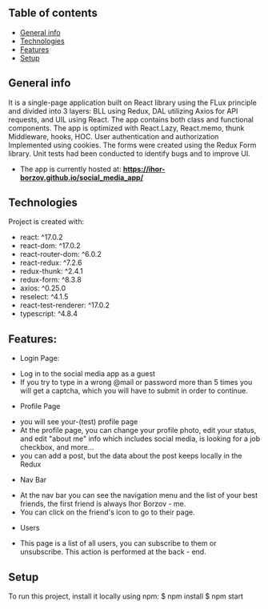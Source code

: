 ## Table of contents
* [General info](#general-info)
* [Technologies](#technologies)
* [Features](#features)
* [Setup](#setup)


## General info
It is a single-page application built on React library using the  FLux principle and divided into 3 layers:
BLL using Redux, DAL utilizing Axios for API requests, and UIL using React. The app contains both class and functional components. The app is optimized with React.Lazy, React.memo, thunk Middleware, hooks, HOC. User authentication and authorization
Implemented using cookies. The forms were created using the Redux Form library. Unit tests had
been conducted to identify bugs and to improve UI.

* The app is currently hosted at:    **https://ihor-borzov.github.io/social_media_app/**


## Technologies
Project is created with:
* react: ^17.0.2
* react-dom: ^17.0.2
* react-router-dom: ^6.0.2
* react-redux: ^7.2.6
* redux-thunk: ^2.4.1
* redux-form: ^8.3.8
* axios: ^0.25.0
* reselect:  ^4.1.5
* react-test-renderer:  ^17.0.2
* typescript: ^4.8.4

    
    
## Features:
* Login Page:
- Log in to the social media app as a guest
- If you try to type in a wrong @mail or password more than 5 times you will get a captcha, which you will have to submit in order to continue.

* Profile Page
- you will see  your-(test) profile page 
- At the profile page, you can change your profile photo, edit your status, and edit "about me" info which includes social media, is looking for a job checkbox, and more...
- you can add a post, but the data about the post keeps locally in the Redux  

* Nav Bar
- At the nav bar you can see the navigation menu and the list of your best friends, the first friend is always Ihor Borzov - me.
- You can click on the friend's icon to go to their page.

* Users
- This page is a list of all users, you can subscribe to them or unsubscribe. This action is performed at the back - end.  


## Setup
To run this project, install it locally using npm:
$ npm install
$ npm start
